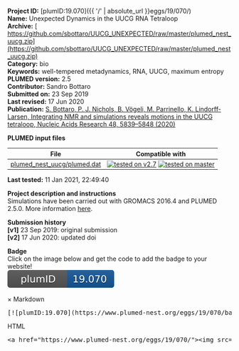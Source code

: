 **Project ID:** [plumID:19.070]({{ '/' | absolute_url }}eggs/19/070/)  
**Name:**  Unexpected Dynamics in the UUCG RNA Tetraloop  
**Archive:** [ https://github.com/sbottaro/UUCG_UNEXPECTED/raw/master/plumed_nest_uucg.zip](https://github.com/sbottaro/UUCG_UNEXPECTED/raw/master/plumed_nest_uucg.zip)  
**Category:**  bio  
**Keywords:**  well-tempered metadynamics, RNA, UUCG, maximum entropy  
**PLUMED version:**  2.5  
**Contributor:**  Sandro Bottaro  
**Submitted on:** 23 Sep 2019  
**Last revised:** 17 Jun 2020  
**Publication:** [S. Bottaro, P. J. Nichols, B. Vögeli, M. Parrinello, K. Lindorff-Larsen, Integrating NMR and simulations reveals motions in the UUCG tetraloop, Nucleic Acids Research 48, 5839–5848 (2020)](http://dx.doi.org/10.1093/nar/gkaa399)  
  
**PLUMED input files**  
  
| File     | Compatible with |  
|:--------:|:--------:|  
| [plumed_nest_uucg/plumed.dat](./data/plumed_nest_uucg/plumed.dat.md) |  [![tested on v2.7](https://img.shields.io/badge/v2.7-passing-green.svg)](data/plumed_nest_uucg/plumed.dat.plumed.stderr) [![tested on master](https://img.shields.io/badge/master-passing-green.svg)](data/plumed_nest_uucg/plumed.dat.plumed_master.stderr) |  
  
**Last tested:**  11 Jan 2021, 22:49:40
  
**Project description and instructions**  
Simulations have been carried out with GROMACS 2016.4 and PLUMED 2.5.0. More information [here](https://www.biorxiv.org/content/10.1101/690412v2). 

  
**Submission history**  
**[v1]** 23 Sep 2019: original submission  
**[v2]** 17 Jun 2020: updated doi  
  
**Badge**  
Click on the image below and get the code to add the badge to your website!  
<img src="./badge.svg" alt="plumeDnest:19.070" id="myBtn" class="badge">
<div id="myModal" class="modal">
  <div class="modal-content">
    <span class="close">&times;</span>
    Markdown<pre>[![plumID:19.070](https://www.plumed-nest.org/eggs/19/070/badge.svg)](https://www.plumed-nest.org/eggs/19/070/)</pre>
    HTML<pre>&lt;a href="https://www.plumed-nest.org/eggs/19/070/"&gt;&lt;img src="https://www.plumed-nest.org/eggs/19/070/badge.svg" alt="plumID:19.070"&gt;&lt;/a&gt;</pre>
  </div>
</div>
